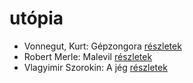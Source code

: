 # utópia

- Vonnegut, Kurt: Gépzongora [részletek](../_details/Vonnegut%2C%20Kurt.md#id_1618)
- Robert Merle: Malevil [részletek](../_details/Robert%20Merle.md#id_336)
- Vlagyimir Szorokin: A jég [részletek](../_details/Vlagyimir%20Szorokin.md#id_839)